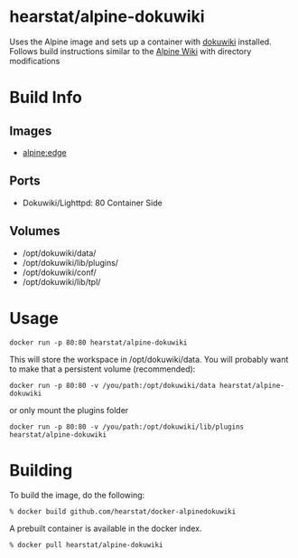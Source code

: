 # hearstat/alpine-dokuwiki
Uses the Alpine image and sets up a container with [dokuwiki](https://www.dokuwiki.org/) installed. Follows build instructions similar to the [Alpine Wiki](http://wiki.alpinelinux.org/wiki/DokuWiki) with directory modifications

# Build Info
## Images
- [alpine:edge](https://hub.docker.com/_/alpine/)

## Ports
- Dokuwiki/Lighttpd: 80 Container Side

## Volumes
- /opt/dokuwiki/data/
- /opt/dokuwiki/lib/plugins/
- /opt/dokuwiki/conf/
- /opt/dokuwiki/lib/tpl/

# Usage

```
docker run -p 80:80 hearstat/alpine-dokuwiki
```

This will store the workspace in /opt/dokuwiki/data. You will probably want to make that a persistent volume (recommended):

```
docker run -p 80:80 -v /you/path:/opt/dokuwiki/data hearstat/alpine-dokuwiki
```

or only mount the plugins folder

```
docker run -p 80:80 -v /you/path:/opt/dokuwiki/lib/plugins hearstat/alpine-dokuwiki
```

# Building
To build the image, do the following:

```
% docker build github.com/hearstat/docker-alpinedokuwiki
```

A prebuilt container is available in the docker index.

```
% docker pull hearstat/alpine-dokuwiki
```

